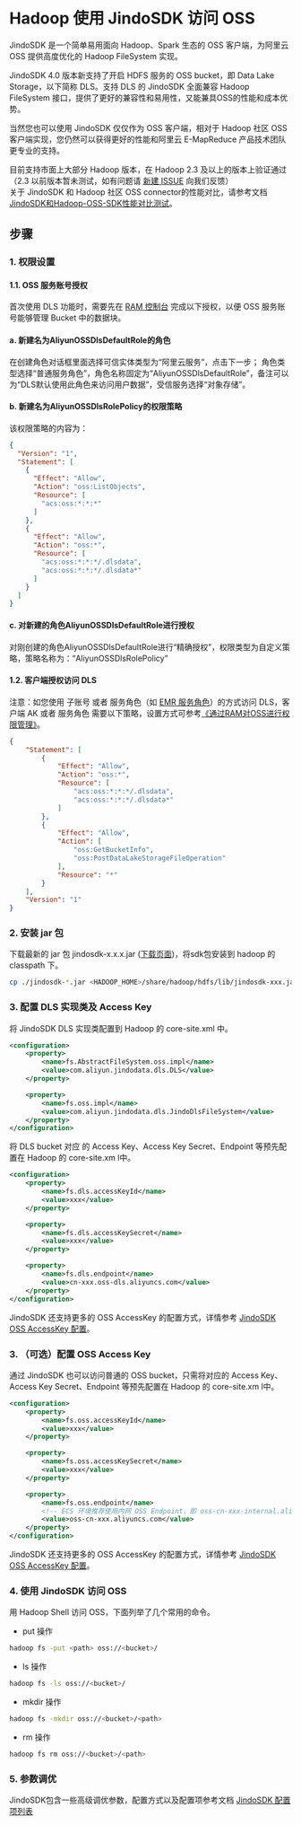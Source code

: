 # Hadoop 使用 JindoSDK 访问 OSS

JindoSDK 是一个简单易用面向 Hadoop、Spark 生态的 OSS 客户端，为阿里云 OSS 提供高度优化的 Hadoop FileSystem 实现。

JindoSDK 4.0 版本新支持了开启 HDFS 服务的 OSS bucket，即 Data Lake Storage，以下简称 DLS。支持 DLS 的 JindoSDK 全面兼容 Hadoop FileSystem 接口，提供了更好的兼容性和易用性，又能兼具OSS的性能和成本优势。

当然您也可以使用 JindoSDK 仅仅作为 OSS 客户端，相对于 Hadoop 社区 OSS 客户端实现，您仍然可以获得更好的性能和阿里云 E-MapReduce 产品技术团队更专业的支持。

目前支持市面上大部分 Hadoop 版本，在 Hadoop 2.3 及以上的版本上验证通过（2.3 以前版本暂未测试，如有问题请 [新建 ISSUE](https://github.com/aliyun/alibabacloud-jindo-sdk/issues/new) 向我们反馈）<br />关于 JindoSDK 和 Hadoop 社区 OSS connector的性能对比，请参考文档 [JindoSDK和Hadoop-OSS-SDK性能对比测试](/docs_v4/cn/jindosdk_vs_hadoop_sdk.md)。<br />

## 步骤

### 1. 权限设置

#### 1.1. OSS 服务账号授权

首次使用 DLS 功能时，需要先在 [RAM 控制台](https://ram.console.aliyun.com/overview) 完成以下授权，以便 OSS 服务账号能够管理 Bucket 中的数据块。 

#### a. 新建名为AliyunOSSDlsDefaultRole的角色

在创建角色对话框里面选择可信实体类型为“阿里云服务”，点击下一步；
角色类型选择“普通服务角色”，角色名称固定为“AliyunOSSDlsDefaultRole”，备注可以为“DLS默认使用此角色来访问用户数据”，受信服务选择“对象存储”。

#### b. 新建名为AliyunOSSDlsRolePolicy的权限策略

该权限策略的内容为：
```json
{
  "Version": "1",
  "Statement": [
    {
      "Effect": "Allow",
      "Action": "oss:ListObjects",
      "Resource": [
        "acs:oss:*:*:*"
      ]
    },
    {
      "Effect": "Allow",
      "Action": "oss:*",
      "Resource": [
        "acs:oss:*:*:*/.dlsdata",
        "acs:oss:*:*:*/.dlsdata*"
      ]
    }
  ]
}

```

#### c. 对新建的角色AliyunOSSDlsDefaultRole进行授权

对刚创建的角色AliyunOSSDlsDefaultRole进行“精确授权”，权限类型为自定义策略，策略名称为：“AliyunOSSDlsRolePolicy”

#### 1.2. 客户端授权访问 DLS

注意：如您使用 子账号 或者 服务角色（如 [EMR 服务角色](https://help.aliyun.com/document_detail/28072.html)）的方式访问 DLS，客户端 AK 或者 服务角色 需要以下策略，设置方式可参考[《通过RAM对OSS进行权限管理》](https://help.aliyun.com/document_detail/58905.html)。

```json
{
    "Statement": [
        {
            "Effect": "Allow",
            "Action": "oss:*",
            "Resource": [
                "acs:oss:*:*:*/.dlsdata",
                "acs:oss:*:*:*/.dlsdata*"
            ]
        },
        {
            "Effect": "Allow",
            "Action": [
                "oss:GetBucketInfo",
                "oss:PostDataLakeStorageFileOperation"
            ],
            "Resource": "*"
        }
    ],
    "Version": "1"
}
```


### 2. 安装 jar 包
下载最新的 jar 包 jindosdk-x.x.x.jar ([下载页面](/docs_v4/cn/jindosdk_download.md))，将sdk包安装到 hadoop 的 classpath 下。
```bash
cp ./jindosdk-*.jar <HADOOP_HOME>/share/hadoop/hdfs/lib/jindosdk-xxx.jar
```

### 3. 配置 DLS 实现类及 Access Key

将 JindoSDK DLS 实现类配置到 Hadoop 的 core-site.xml 中。

```xml
<configuration>
    <property>
        <name>fs.AbstractFileSystem.oss.impl</name>
        <value>com.aliyun.jindodata.dls.DLS</value>
    </property>

    <property>
        <name>fs.oss.impl</name>
        <value>com.aliyun.jindodata.dls.JindoDlsFileSystem</value>
    </property>
</configuration>
```
将 DLS bucket 对应 的 Access Key、Access Key Secret、Endpoint 等预先配置在 Hadoop 的 core-site.xm l中。
```xml
<configuration>
    <property>
        <name>fs.dls.accessKeyId</name>
        <value>xxx</value>
    </property>

    <property>
        <name>fs.dls.accessKeySecret</name>
        <value>xxx</value>
    </property>

    <property>
        <name>fs.dls.endpoint</name>
        <value>cn-xxx.oss-dls.aliyuncs.com</value>
    </property>
</configuration>
```
JindoSDK 还支持更多的 OSS AccessKey 的配置方式，详情参考 [JindoSDK OSS AccessKey 配置](/docs_v4/cn/jindosdk_credential_provider.md)。<br />

### 3. （可选）配置 OSS Access Key

通过 JindoSDK 也可以访问普通的 OSS bucket，只需将对应的 Access Key、Access Key Secret、Endpoint 等预先配置在 Hadoop 的 core-site.xm l中。

```xml
<configuration>
    <property>
        <name>fs.oss.accessKeyId</name>
        <value>xxx</value>
    </property>

    <property>
        <name>fs.oss.accessKeySecret</name>
        <value>xxx</value>
    </property>

    <property>
        <name>fs.oss.endpoint</name>
      	<!-- ECS 环境推荐使用内网 OSS Endpoint，即 oss-cn-xxx-internal.aliyuncs.com -->
        <value>oss-cn-xxx.aliyuncs.com</value>
    </property>
</configuration>
```

JindoSDK 还支持更多的 OSS AccessKey 的配置方式，详情参考 [JindoSDK OSS AccessKey 配置](/docs_v4/cn/jindosdk_credential_provider.md)。<br />

### 4. 使用 JindoSDK 访问 OSS
用 Hadoop Shell 访问 OSS，下面列举了几个常用的命令。

* put 操作
```bash
hadoop fs -put <path> oss://<bucket>/
```

* ls 操作
```bash
hadoop fs -ls oss://<bucket>/
```

* mkdir 操作
```bash
hadoop fs -mkdir oss://<bucket>/<path>
```

* rm 操作
```bash
hadoop fs rm oss://<bucket>/<path>
```

### 5. 参数调优
JindoSDK包含一些高级调优参数，配置方式以及配置项参考文档  [JindoSDK 配置项列表](/docs_v4/cn/jindosdk_configuration_list.md) 
